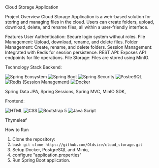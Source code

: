 Cloud Storage Application

Project Overview
Cloud Storage Application is a web-based solution for storing and managing files in the cloud. Users can create folders, upload, download, delete, and rename files, all within a user-friendly interface.

Features
User Authentication: Secure login system without roles.
File Management: Upload, download, rename, and delete files.
Folder Management: Create, rename, and delete folders.
Session Management: Integrated with Redis for session persistence.
REST API: Exposes API endpoints for file operations.
File Storage: Files are stored using MinIO.

Technology Stack
Backend:

![Spring Ecosystem](https://img.shields.io/badge/Spring-6DB33F?style=for-the-badge&logo=spring&logoColor=white)
![Spring Boot](https://img.shields.io/badge/Spring_Boot-6DB33F?style=for-the-badge&logo=spring-boot&logoColor=white)
![Spring Security](https://img.shields.io/badge/Spring_Security-6DB33F?style=for-the-badge&logo=Spring-Security&logoColor=white)
![PostreSQL](https://img.shields.io/badge/PostgreSQL-316192?style=for-the-badge&logo=postgresql&logoColor=white)
![Redis (Session Management)](https://img.shields.io/badge/redis-%23DD0031.svg?&style=for-the-badge&logo=redis&logoColor=white)
![Docker](https://img.shields.io/badge/Docker-2CA5E0?style=for-the-badge&logo=docker&logoColor=white)
          
Spring Data JPA,
Spring Sessions,
Spring MVC,
MinIO SDK,


Frontend:

![HTML](https://img.shields.io/badge/HTML5-E34F26?style=for-the-badge&logo=html5&logoColor=white)
![CSS](https://img.shields.io/badge/CSS3-1572B6?style=for-the-badge&logo=css3&logoColor=white)
![Bootstrap 5](https://img.shields.io/badge/Bootstrap-563D7C?style=for-the-badge&logo=bootstrap&logoColor=white)
![Java Script](https://img.shields.io/badge/JavaScript-323330?style=for-the-badge&logo=javascript&logoColor=F7DF1E)
   
Thymeleaf

How to Run
1. Clone the repository:
2. ```bash git clone https://github.com/Oldsize/cloud_storage.git ```
3. Setup Docker, PostgreSQL and Minio,
4. configure "application.properties"
5. Run Spring Boot application.
